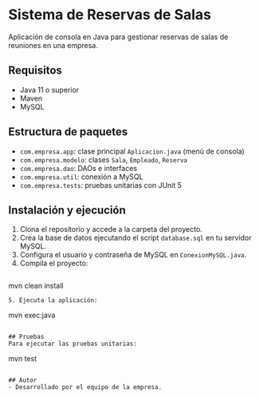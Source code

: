 # Sistema de Reservas de Salas

Aplicación de consola en Java para gestionar reservas de salas de reuniones en una empresa.

## Requisitos
- Java 11 o superior
- Maven
- MySQL

## Estructura de paquetes
- `com.empresa.app`: clase principal `Aplicacion.java` (menú de consola)
- `com.empresa.modelo`: clases `Sala`, `Empleado`, `Reserva`
- `com.empresa.dao`: DAOs e interfaces
- `com.empresa.util`: conexión a MySQL
- `com.empresa.tests`: pruebas unitarias con JUnit 5

## Instalación y ejecución
1. Clona el repositorio y accede a la carpeta del proyecto.
2. Crea la base de datos ejecutando el script `database.sql` en tu servidor MySQL.
3. Configura el usuario y contraseña de MySQL en `ConexionMySQL.java`.
4. Compila el proyecto:
   ```
mvn clean install
   ```
5. Ejecuta la aplicación:
   ```
mvn exec:java
   ```

## Pruebas
Para ejecutar las pruebas unitarias:
```
mvn test
```

## Autor
- Desarrollado por el equipo de la empresa.
